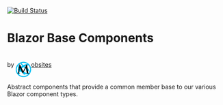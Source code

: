 [![Build Status](https://dev.azure.com/Mobsites-US/Blazor%20Base%20Components/_apis/build/status/Build?branchName=master)](https://dev.azure.com/Mobsites-US/Blazor%20Base%20Components/_build/latest?definitionId=9&branchName=master)

# Blazor Base Components
by <a href="https://www.mobsites.com"><img align="center" src="/src/assets/mobsites-logo.png" width="36" height="36" style="padding-top: 20px;" />obsites</a>

Abstract components that provide a common member base to our various Blazor component types.
